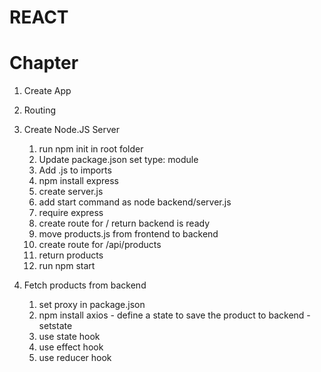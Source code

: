 # REACT

# Chapter

1. Create App
2. Routing
3. Create Node.JS Server
    1. run npm init in root folder
    2. Update package.json set type: module
    3. Add .js to imports
    4. npm install express
    5. create server.js
    6. add start command as node backend/server.js
    7. require express
    8. create route for / return backend is ready
    9. move products.js from frontend to backend
    10. create route for /api/products
    11. return products
    12. run npm start

4. Fetch products from backend
    1. set proxy in package.json
    2. npm install axios - define a state to save the product to backend - setstate
    3. use state hook
    4. use effect hook
    5. use reducer hook